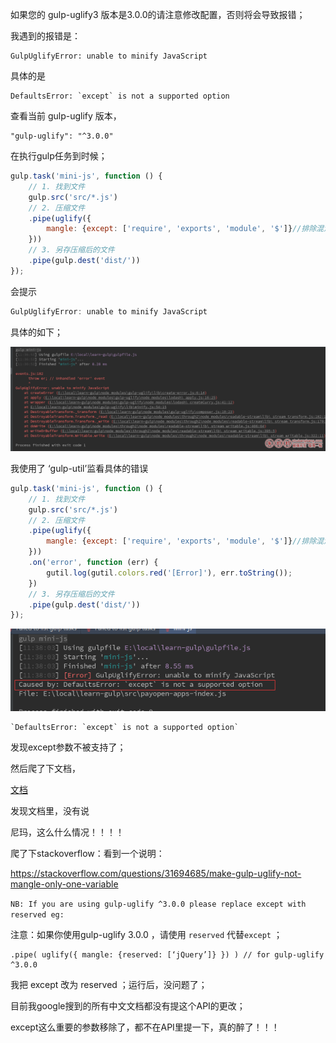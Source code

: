 如果您的 gulp-uglify3 版本是3.0.0的请注意修改配置，否则将会导致报错；

我遇到的报错是：

``` 
GulpUglifyError: unable to minify JavaScript
```
具体的是

``` 
DefaultsError: `except` is not a supported option
```
查看当前 gulp-uglify 版本，

```
"gulp-uglify": "^3.0.0"
```

在执行gulp任务到时候；

```javascript
gulp.task('mini-js', function () {
    // 1. 找到文件
    gulp.src('src/*.js')
    // 2. 压缩文件
    .pipe(uglify({
        mangle: {except: ['require', 'exports', 'module', '$']}//排除混淆关键字
    }))
    // 3. 另存压缩后的文件
    .pipe(gulp.dest('dist/'))
});
```
会提示

```javascript
GulpUglifyError: unable to minify JavaScript
```
具体的如下；

![](./img/gulp-uglify-01.png)


我使用了 ‘gulp-util’监看具体的错误

```javascript
gulp.task('mini-js', function () {
    // 1. 找到文件
    gulp.src('src/*.js')
    // 2. 压缩文件
    .pipe(uglify({
        mangle: {except: ['require', 'exports', 'module', '$']}//排除混淆关键字
    }))
    .on('error', function (err) {
        gutil.log(gutil.colors.red('[Error]'), err.toString());
    })
    // 3. 另存压缩后的文件
    .pipe(gulp.dest('dist/'))
});
```

![](./img/gulp-uglify-02.png)

``` 
`DefaultsError: `except` is not a supported option`
```
发现except参数不被支持了；

然后爬了下文档，

[文档](https://github.com/terinjokes/gulp-uglify)

发现文档里，没有说

尼玛，这么什么情况！！！！

爬了下stackoverflow：看到一个说明：

https://stackoverflow.com/questions/31694685/make-gulp-uglify-not-mangle-only-one-variable

`NB: If you are using gulp-uglify ^3.0.0 please replace except with reserved eg:`

注意：如果你使用gulp-uglify 3.0.0 ，请使用 `reserved` 代替`except` ；

``` 
.pipe( uglify({ mangle: {reserved: [‘jQuery’]} }) ) // for gulp-uglify ^3.0.0
```
我把 except 改为  reserved ；运行后，没问题了；

目前我google搜到的所有中文文档都没有提这个API的更改；

except这么重要的参数移除了，都不在API里提一下，真的醉了！！！

